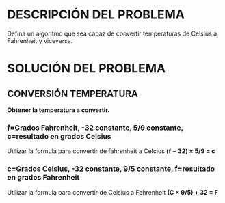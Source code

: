 # DESCRIPCIÓN DEL PROBLEMA
Defina un algoritmo que sea capaz de convertir temperaturas de Celsius a Fahrenheit y viceversa.

# SOLUCIÓN DEL PROBLEMA 

## CONVERSIÓN TEMPERATURA
**Obtener la temperatura a convertir.**
### f=Grados Fahrenheit, -32 constante, 5/9 constante, c=resultado en grados Celsius
Utilizar la formula  para convertir de fahrenheit a Celcios **(f − 32) × 5/9 = c**
### c=Grados Celsius, -32 constante, 9/5 constante, f=resultado en grados Fahrenheit
Utilizar la formula para convertir de Celsius a Fahrenheit **(C × 9/5) + 32 = F**
